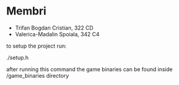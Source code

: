 # Membri
- Trifan Bogdan Cristian, 322 CD
- Valerica-Madalin Spoiala, 342 C4



to setup the project run:

./setup.h

after running this command the game binaries can be found inside /game_binaries directory

